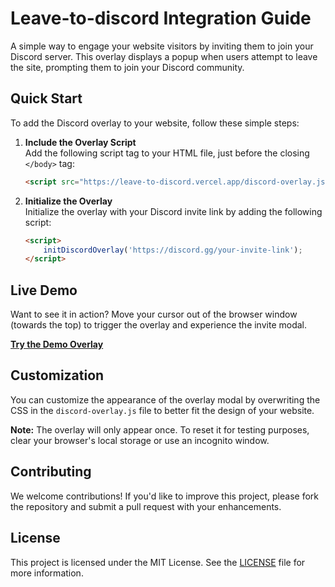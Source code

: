# Leave-to-discord Integration Guide

A simple way to engage your website visitors by inviting them to join your Discord server. This overlay displays a popup when users attempt to leave the site, prompting them to join your Discord community.

## Quick Start

To add the Discord overlay to your website, follow these simple steps:

1. **Include the Overlay Script**  
   Add the following script tag to your HTML file, just before the closing `</body>` tag:

   ```html
   <script src="https://leave-to-discord.vercel.app/discord-overlay.js"></script>
   ```

2. **Initialize the Overlay**  
   Initialize the overlay with your Discord invite link by adding the following script:

   ```html
   <script>
       initDiscordOverlay('https://discord.gg/your-invite-link');
   </script>
   ```

## Live Demo

Want to see it in action? Move your cursor out of the browser window (towards the top) to trigger the overlay and experience the invite modal.

[**Try the Demo Overlay**](https://leave-to-discord.vercel.app/)

## Customization

You can customize the appearance of the overlay modal by overwriting the CSS in the `discord-overlay.js` file to better fit the design of your website.

**Note:** The overlay will only appear once. To reset it for testing purposes, clear your browser's local storage or use an incognito window.

## Contributing

We welcome contributions! If you'd like to improve this project, please fork the repository and submit a pull request with your enhancements.

## License

This project is licensed under the MIT License. See the [LICENSE](LICENSE) file for more information.
